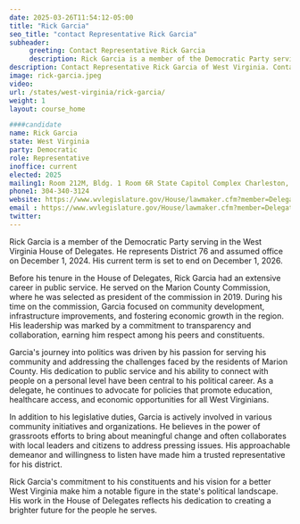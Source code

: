 ```yaml
---
date: 2025-03-26T11:54:12-05:00
title: "Rick Garcia"
seo_title: "contact Representative Rick Garcia"
subheader:
     greeting: Contact Representative Rick Garcia
     description: Rick Garcia is a member of the Democratic Party serving in the West Virginia House of Delegates. He represents District 76 and assumed office on December 1, 2024. His current term is set to end on December 1, 2026.
description: Contact Representative Rick Garcia of West Virginia. Contact information for Rick Garcia includes email address, phone number, and mailing address.
image: rick-garcia.jpeg
video:
url: /states/west-virginia/rick-garcia/
weight: 1
layout: course_home

####candidate
name: Rick Garcia
state: West Virginia
party: Democratic
role: Representative
inoffice: current
elected: 2025
mailing1: Room 212M, Bldg. 1 Room 6R State Capitol Complex Charleston, WV 25305
phone1: 304-340-3124
website: https://www.wvlegislature.gov/House/lawmaker.cfm?member=Delegate%20Garcia/
email : https://www.wvlegislature.gov/House/lawmaker.cfm?member=Delegate%20Garcia/
twitter: 
---
```

Rick Garcia is a member of the Democratic Party serving in the West Virginia House of Delegates. He represents District 76 and assumed office on December 1, 2024. His current term is set to end on December 1, 2026.

Before his tenure in the House of Delegates, Rick Garcia had an extensive career in public service. He served on the Marion County Commission, where he was selected as president of the commission in 2019. During his time on the commission, Garcia focused on community development, infrastructure improvements, and fostering economic growth in the region. His leadership was marked by a commitment to transparency and collaboration, earning him respect among his peers and constituents.

Garcia's journey into politics was driven by his passion for serving his community and addressing the challenges faced by the residents of Marion County. His dedication to public service and his ability to connect with people on a personal level have been central to his political career. As a delegate, he continues to advocate for policies that promote education, healthcare access, and economic opportunities for all West Virginians.

In addition to his legislative duties, Garcia is actively involved in various community initiatives and organizations. He believes in the power of grassroots efforts to bring about meaningful change and often collaborates with local leaders and citizens to address pressing issues. His approachable demeanor and willingness to listen have made him a trusted representative for his district.

Rick Garcia's commitment to his constituents and his vision for a better West Virginia make him a notable figure in the state's political landscape. His work in the House of Delegates reflects his dedication to creating a brighter future for the people he serves.
